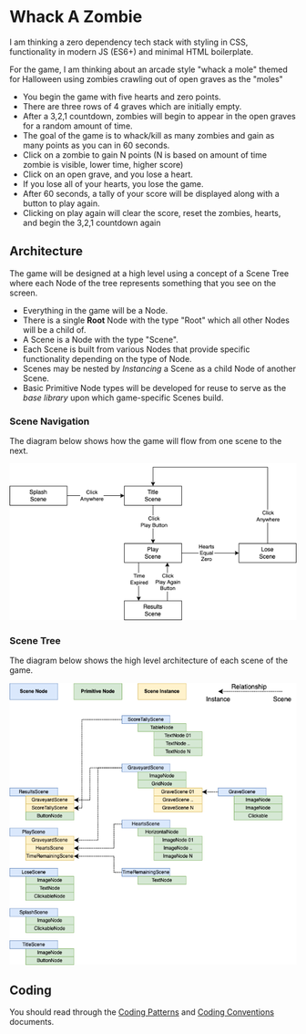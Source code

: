 # Whack A Zombie

I am thinking a zero dependency tech stack with styling in CSS, functionality in modern JS (ES6+) and minimal HTML boilerplate.

For the game, I am thinking about an arcade style "whack a mole" themed for Halloween using zombies crawling out of open graves as the "moles"

- You begin the game with five hearts and zero points.
- There are three rows of 4 graves which are initially empty.
- After a 3,2,1 countdown, zombies will begin to appear in the open graves for a random amount of time.
- The goal of the game is to whack/kill as many zombies and gain as many points as you can in 60 seconds.
- Click on a zombie to gain N points (N is based on amount of time zombie is visible, lower time, higher score)
- Click on an open grave, and you lose a heart.
- If you lose all of your hearts, you lose the game.
- After 60 seconds, a tally of your score will be displayed along with a button to play again.
- Clicking on play again will clear the score, reset the zombies, hearts, and begin the 3,2,1 countdown again

## Architecture

The game will be designed at a high level using a concept of a Scene Tree where each Node of the tree represents something that you see on the screen.

- Everything in the game will be a Node.
- There is a single **Root** Node with the type "Root" which all other Nodes will be a child of.
- A Scene is a Node with the type "Scene".
- Each Scene is built from various Nodes that provide specific functionality depending on the type of Node.
- Scenes may be nested by _Instancing_ a Scene as a child Node of another Scene.
- Basic Primitive Node types will be developed for reuse to serve as the _base library_ upon which game-specific Scenes build.

### Scene Navigation

The diagram below shows how the game will flow from one scene to the next.

![Scene Navigation](docs/scene-navigation.png)

### Scene Tree

The diagram below shows the high level architecture of each scene of the game.

![Scene Tree](docs/scene-tree.png)

## Coding

You should read through the [Coding Patterns](./docs/patterns.md) and [Coding Conventions](./docs/conventions.md) documents.
